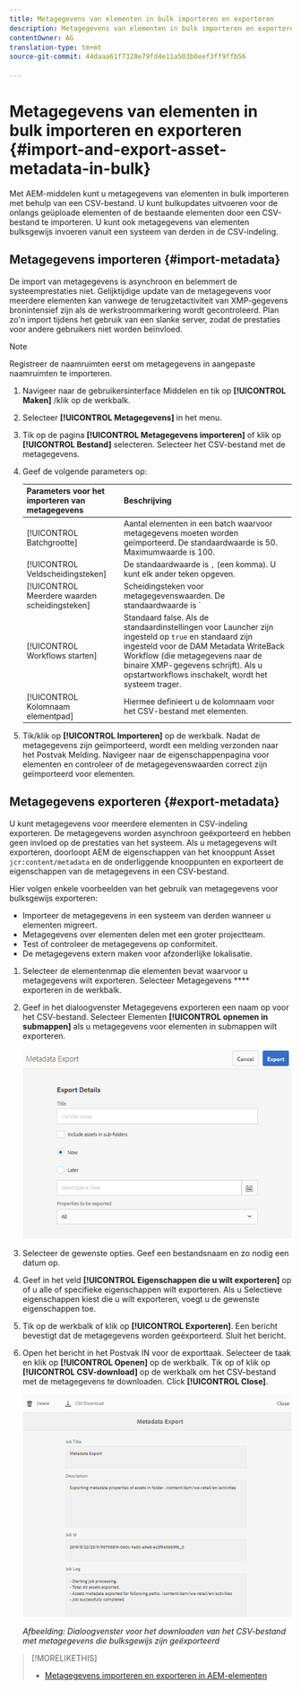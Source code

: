 ```yaml
---
title: Metagegevens van elementen in bulk importeren en exporteren
description: Metagegevens van elementen in bulk importeren en exporteren
contentOwner: AG
translation-type: tm+mt
source-git-commit: 44daaa61f7328e79fd4e11a503b0eef3ff9ffb56

---
```



# Metagegevens van elementen in bulk importeren en exporteren {#import-and-export-asset-metadata-in-bulk}

Met AEM-middelen kunt u metagegevens van elementen in bulk importeren met behulp van een CSV-bestand. U kunt bulkupdates uitvoeren voor de onlangs geüploade elementen of de bestaande elementen door een CSV-bestand te importeren. U kunt ook metagegevens van elementen bulksgewijs invoeren vanuit een systeem van derden in de CSV-indeling.

## Metagegevens importeren {#import-metadata}

De import van metagegevens is asynchroon en belemmert de systeemprestaties niet. Gelijktijdige update van de metagegevens voor meerdere elementen kan vanwege de terugzetactiviteit van XMP-gegevens bronintensief zijn als de werkstroommarkering wordt gecontroleerd. Plan zo&#39;n import tijdens het gebruik van een slanke server, zodat de prestaties voor andere gebruikers niet worden beïnvloed.

>[!NOTE]
>
>Registreer de naamruimten eerst om metagegevens in aangepaste naamruimten te importeren.

1. Navigeer naar de gebruikersinterface Middelen en tik op **[!UICONTROL Maken]** /klik op de werkbalk.
1. Selecteer **[!UICONTROL Metagegevens]** in het menu.
1. Tik op de pagina **[!UICONTROL Metagegevens importeren]** of klik op **[!UICONTROL Bestand]** selecteren. Selecteer het CSV-bestand met de metagegevens.
1. Geef de volgende parameters op:

   | Parameters voor het importeren van metagegevens | Beschrijving |
   |:---|:---|
   | [!UICONTROL Batchgrootte] | Aantal elementen in een batch waarvoor metagegevens moeten worden geïmporteerd. De standaardwaarde is 50. Maximumwaarde is 100. |
   | [!UICONTROL Veldscheidingsteken] | De standaardwaarde is `,` (een komma). U kunt elk ander teken opgeven. |
   | [!UICONTROL Meerdere waarden scheidingsteken] | Scheidingsteken voor metagegevenswaarden. De standaardwaarde is `|`. |
   | [!UICONTROL Workflows starten] | Standaard false. Als de standaardinstellingen voor Launcher zijn ingesteld op `true` en standaard zijn ingesteld voor de DAM Metadata WriteBack Workflow (die metagegevens naar de binaire XMP-gegevens schrijft). Als u opstartworkflows inschakelt, wordt het systeem trager. |
   | [!UICONTROL Kolomnaam elementpad] | Hiermee definieert u de kolomnaam voor het CSV-bestand met elementen. |

1. Tik/klik op **[!UICONTROL Importeren]** op de werkbalk. Nadat de metagegevens zijn geïmporteerd, wordt een melding verzonden naar het Postvak Melding. Navigeer naar de eigenschappenpagina voor elementen en controleer of de metagegevenswaarden correct zijn geïmporteerd voor elementen.

## Metagegevens exporteren {#export-metadata}

U kunt metagegevens voor meerdere elementen in CSV-indeling exporteren. De metagegevens worden asynchroon geëxporteerd en hebben geen invloed op de prestaties van het systeem. Als u metagegevens wilt exporteren, doorloopt AEM de eigenschappen van het knooppunt Asset `jcr:content/metadata` en de onderliggende knooppunten en exporteert de eigenschappen van de metagegevens in een CSV-bestand.

Hier volgen enkele voorbeelden van het gebruik van metagegevens voor bulksgewijs exporteren:

* Importeer de metagegevens in een systeem van derden wanneer u elementen migreert.
* Metagegevens over elementen delen met een groter projectteam.
* Test of controleer de metagegevens op conformiteit.
* De metagegevens extern maken voor afzonderlijke lokalisatie.

1. Selecteer de elementenmap die elementen bevat waarvoor u metagegevens wilt exporteren. Selecteer Metagegevens **** exporteren in de werkbalk.
1. Geef in het dialoogvenster Metagegevens exporteren een naam op voor het CSV-bestand. Selecteer Elementen **[!UICONTROL opnemen in submappen]** als u metagegevens voor elementen in submappen wilt exporteren.

   ![Interface en opties voor het exporteren van metagegevens van alle elementen in een](assets/export_metadata_page.png "folderInterface en opties voor het exporteren van metagegevens van alle elementen in een map")

1. Selecteer de gewenste opties. Geef een bestandsnaam en zo nodig een datum op.

1. Geef in het veld **[!UICONTROL Eigenschappen die u wilt exporteren]** op of u alle of specifieke eigenschappen wilt exporteren. Als u Selectieve eigenschappen kiest die u wilt exporteren, voegt u de gewenste eigenschappen toe.

1. Tik op de werkbalk of klik op **[!UICONTROL Exporteren]**. Een bericht bevestigt dat de metagegevens worden geëxporteerd. Sluit het bericht.
1. Open het bericht in het Postvak IN voor de exporttaak. Selecteer de taak en klik op **[!UICONTROL Openen]** op de werkbalk. Tik op of klik op **[!UICONTROL CSV-download]** op de werkbalk om het CSV-bestand met de metagegevens te downloaden. Click **[!UICONTROL Close]**.

   ![Dialoogvenster voor het downloaden van het CSV-bestand met metagegevens die bulksgewijs zijn geëxporteerd](assets/csv_download.png)

   *Afbeelding: Dialoogvenster voor het downloaden van het CSV-bestand met metagegevens die bulksgewijs zijn geëxporteerd*

>[!MORELIKETHIS]
>
>* [Metagegevens importeren en exporteren in AEM-elementen](https://docs.adobe.com/content/help/en/experience-manager-learn/assets/metadata/metadata-import-feature-video-use.html)

